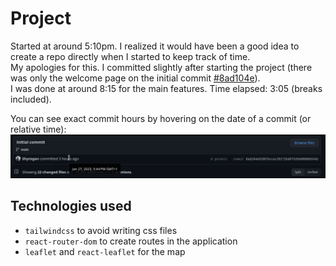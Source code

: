 # Project

Started at around 5:10pm. I realized it would have been a good idea to create a repo directly when I started to keep track of time.  
My apologies for this. I committed slightly after starting the project (there was only the welcome page on the initial commit [#8ad104e](https://github.com/Shyrogan/myeasyfarm-test/commit/8ad104e61007bccec29172bd0752bb08086b543c)).  
I was done at around 8:15 for the main features. Time elapsed: 3:05 (breaks included).  

You can see exact commit hours by hovering on the date of a commit (or relative time):   
![see time](./see_commit_time.png)

## Technologies used

- `tailwindcss` to avoid writing css files  
- `react-router-dom` to create routes in the application  
- `leaflet` and `react-leaflet` for the map  